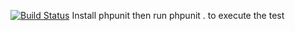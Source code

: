 [![Build Status](https://travis-ci.org/panuwizzle/codekata.svg?branch=master)](https://travis-ci.org/panuwizzle/codekata)
Install phpunit then run phpunit . to execute the test
